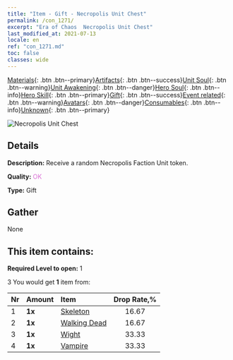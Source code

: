 ```yaml
---
title: "Item - Gift - Necropolis Unit Chest"
permalink: /con_1271/
excerpt: "Era of Chaos  Necropolis Unit Chest"
last_modified_at: 2021-07-13
locale: en
ref: "con_1271.md"
toc: false
classes: wide
---
```

 [Materials](/Items/){: .btn .btn--primary}[Artifacts](/Items/Artifacts/){: .btn .btn--success}[Unit Soul](/Items/UnitSoul/){: .btn .btn--warning}[Unit Awakening](/Items/UnitAwakening/){: .btn .btn--danger}[Hero Soul](/Items/HeroSoul/){: .btn .btn--info}[Hero Skill](/Items/HeroSkill/){: .btn .btn--primary}[Gift](/Items/Gift/){: .btn .btn--success}[Event related](/Items/Events/){: .btn .btn--warning}[Avatars](/Items/Avatars/){: .btn .btn--danger}[Consumables](/Items/Consumables/){: .btn .btn--info}[Unknown](/Items/Unknown/){: .btn .btn--primary}

 ![Necropolis Unit Chest](/images/t/i_904003.png)

## Details
 **Description:** Receive a random Necropolis Faction Unit token.

 **Quality:** <span style="color: #DA70D6">OK</span>

 **Type:** Gift

## Gather

  None

## This item contains:

 **Required Level to open:** 1

 3 You would get **1** item  from:

  | Nr | Amount |     Item    | Drop Rate,% |
  |:---|:-------|:------------|:---------:|
  | 1 |  **1x** | [Skeleton](/Items/unt_208/) | 16.67 | 
  | 2 |  **1x** | [Walking Dead](/Items/unt_209/) | 16.67 | 
  | 3 |  **1x** | [Wight](/Items/unt_210/) | 33.33 | 
  | 4 |  **1x** | [Vampire](/Items/unt_211/) | 33.33 | 
